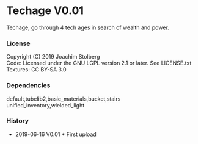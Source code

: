 # Techage V0.01

Techage, go through 4 tech ages in search of wealth and power.


### License
Copyright (C) 2019 Joachim Stolberg  
Code: Licensed under the GNU LGPL version 2.1 or later. See LICENSE.txt  
Textures: CC BY-SA 3.0


### Dependencies  
default,tubelib2,basic_materials,bucket,stairs  
unified_inventory,wielded_light  

### History  
- 2019-06-16  V0.01  * First upload
